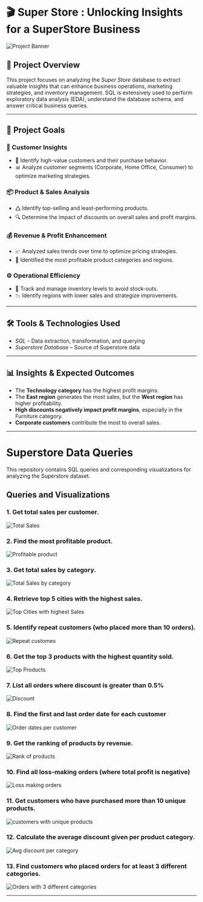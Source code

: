 # 🎬 Super Store : Unlocking Insights for a SuperStore Business

![Project Banner](https://github.com/Alima39/Super_Store_DA_SQL_Project/blob/main/Outputs/Image.png)

## 📌 Project Overview
This project focuses on analyzing the *Super Store* database to extract valuable insights that can enhance business operations, marketing strategies, and inventory management. SQL is extensively used to perform exploratory data analysis (EDA), understand the database schema, and answer critical business queries.


---

## 🎯 Project Goals

### 🛒 Customer Insights

- 📌 Identify high-value customers and their purchase behavior.
- 📊 Analyze customer segments (Corporate, Home Office, Consumer) to optimize marketing strategies.

### 📦 Product & Sales Analysis

- 🛆 Identify top-selling and least-performing products.
- 🔍 Determine the impact of discounts on overall sales and profit margins.

### 💰 Revenue & Profit Enhancement

- 📈 Analyzed sales trends over time to optimize pricing strategies.
- 🎥 Identified the most profitable product categories and regions.

### ⚙️ Operational Efficiency

- 📌 Track and manage inventory levels to avoid stock-outs.
- 📉 Identify regions with lower sales and strategize improvements.

---

## 🛠️ Tools & Technologies Used
- *SQL* – Data extraction, transformation, and querying
- *Superstore Database* – Source of Superstore data

---

## 📊 Insights & Expected Outcomes
- The **Technology category** has the highest profit margins.
- The **East region** generates the most sales, but the **West region** has higher profitability.
- **High discounts negatively impact profit margins**, especially in the Furniture category.
- **Corporate customers** contribute the most to overall sales.

---

# Superstore Data Queries

This repository contains SQL queries and corresponding visualizations for analyzing the Superstore dataset.

## Queries and Visualizations

### 1. Get total sales per customer.

![Total Sales](https://github.com/Alima39/Super_Store_DA_SQL_Project/blob/main/Outputs/Sales_per_Customer.PNG)

### 2. Find the most profitable product.
![Profitable product](https://github.com/Alima39/Super_Store_DA_SQL_Project/blob/main/Outputs/Profitable%20Product.PNG)

### 3. Get total sales by category.
![Total Sales by category](https://github.com/Alima39/Super_Store_DA_SQL_Project/blob/main/Outputs/Total_Sales_by_Category.PNG)

### 4. Retrieve top 5 cities with the highest sales.
![Top Cities with highest Sales](https://github.com/Alima39/Super_Store_DA_SQL_Project/blob/main/Outputs/Top_Cities_with_HighestSales.PNG)

### 5. Identify repeat customers (who placed more than 10 orders).
![Repeat customes](https://github.com/Alima39/Super_Store_DA_SQL_Project/blob/main/Outputs/Repeated_Customers.PNG)

### 6. Get the top 3 products with the highest quantity sold.
![Top Products](https://github.com/Alima39/Super_Store_DA_SQL_Project/blob/main/Outputs/Top_products_with_Highest_Quantity_Sold.PNG)

### 7. List all orders where discount is greater than 0.5%
![Discount](https://github.com/Alima39/Super_Store_DA_SQL_Project/blob/main/Outputs/Discount.PNG)

### 8. Find the first and last order date for each customer
![Order dates per customer](https://github.com/Alima39/Super_Store_DA_SQL_Project/blob/main/Outputs/Order_dates.PNG)

### 9. Get the ranking of products by revenue.
![Rank of products](https://github.com/Alima39/Super_Store_DA_SQL_Project/blob/main/Outputs/Total_Revenue.PNG)

### 10. Find all loss-making orders (where total profit is negative)
![Loss making orders](https://github.com/Alima39/Super_Store_DA_SQL_Project/blob/main/Outputs/Loss_Making_Orders.PNG)

### 11. Get customers who have purchased more than 10 unique products.
![customers with unique products](https://github.com/Alima39/Super_Store_DA_SQL_Project/blob/main/Outputs/Purchased_no_of_unique_products.PNG)

### 12. Calculate the average discount given per product category.
![Avg discount per category](https://github.com/Alima39/Super_Store_DA_SQL_Project/blob/main/Outputs/AVG_Discount_per_Category.PNG)

### 13. Find customers who placed orders for at least 3 different categories.
![Orders with 3 different categories](https://github.com/Alima39/Super_Store_DA_SQL_Project/blob/main/Outputs/Customers_with_3_Categories.PNG)

---

